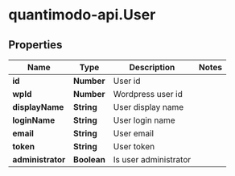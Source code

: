 # quantimodo-api.User

## Properties
Name | Type | Description | Notes
------------ | ------------- | ------------- | -------------
**id** | **Number** | User id | 
**wpId** | **Number** | Wordpress user id | 
**displayName** | **String** | User display name | 
**loginName** | **String** | User login name | 
**email** | **String** | User email | 
**token** | **String** | User token | 
**administrator** | **Boolean** | Is user administrator | 


